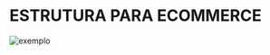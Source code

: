 # ESTRUTURA PARA ECOMMERCE

![exemplo](https://github.com/Laudier2/www.mediafire.com/view/hiwau3pq1ukbsto/in0.png/file)
